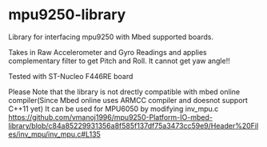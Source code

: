 # mpu9250-library
Library for interfacing mpu9250 with Mbed supported boards.  

Takes in Raw Accelerometer and Gyro Readings and applies complementary filter to get Pitch and Roll. It cannot get yaw angle!!

Tested with ST-Nucleo F446RE board  

Please Note that the library is not drectly compatible with mbed online compiler(Since Mbed online uses ARMCC compiler and doesnot support C++11 yet)
It can be used for MPU6050 by modifying inv_mpu.c https://github.com/vmanoj1996/mpu9250-Platform-IO-mbed-library/blob/c84a85229931356a8f585f137df75a3473cc59e9/Header%20Files/inv_mpu/inv_mpu.c#L135
